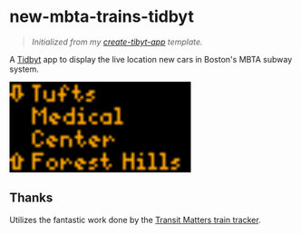 # new-mbta-trains-tidbyt

>_Initialized from my [create-tibyt-app](https://github.com/joshspicer/create-tidbyt-app) template._

A [Tidbyt](https://tidbyt.dev) app to display the live location new cars in Boston's MBTA subway system.

<img src="./mbta.webp" width="320" height="160">
<br>

## Thanks
Utilizes the fantastic work done by the [Transit Matters train tracker](https://traintracker.transitmatters.org/).
